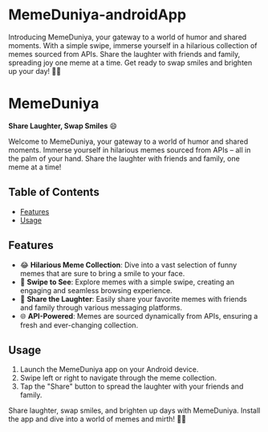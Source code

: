 # MemeDuniya-androidApp
Introducing MemeDuniya, your gateway to a world of humor and shared moments. With a simple swipe, immerse yourself in a hilarious collection of memes sourced from APIs. Share the laughter with friends and family, spreading joy one meme at a time. Get ready to swap smiles and brighten up your day! 🎉🤣

# MemeDuniya

**Share Laughter, Swap Smiles** 😄

Welcome to MemeDuniya, your gateway to a world of humor and shared moments. Immerse yourself in hilarious memes sourced from APIs – all in the palm of your hand. Share the laughter with friends and family, one meme at a time!

## Table of Contents

- [Features](#features)
- [Usage](#usage)

## Features

- 😂 **Hilarious Meme Collection**: Dive into a vast selection of funny memes that are sure to bring a smile to your face.
- 🔄 **Swipe to See**: Explore memes with a simple swipe, creating an engaging and seamless browsing experience.
- 💌 **Share the Laughter**: Easily share your favorite memes with friends and family through various messaging platforms.
- 🌐 **API-Powered**: Memes are sourced dynamically from APIs, ensuring a fresh and ever-changing collection.

## Usage

1. Launch the MemeDuniya app on your Android device.
2. Swipe left or right to navigate through the meme collection.
3. Tap the "Share" button to spread the laughter with your friends and family.


Share laughter, swap smiles, and brighten up days with MemeDuniya. Install the app and dive into a world of memes and mirth! 🎉🤣

